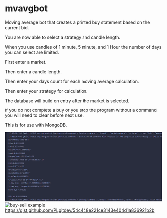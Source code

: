 # mvavgbot
Moving average bot that creates a printed buy statement based on the current bid.

You are now able to select a strategy and candle length. 

When you use candles of 1 minute, 5 minute, and 1 Hour the number of days you can select are limited.

First enter a market.

Then enter a candle length.

Then enter your days count for each moving average calculation.

Then enter your strategy for calculation.

The database will build on entry after the market is selected.

If you do not complete a buy or you stop the program without a command you will need to clear before next use.

This is for use with MongoDB.



![buy](https://github.com/PLgitdev/images/blob/master/buy.PNG)
![buy-sell](https://github.com/PLgitdev/images/blob/master/cryptogif.gif)
example https://gist.github.com/PLgitdev/54c448e221ce3143e404d1a836921b2b
